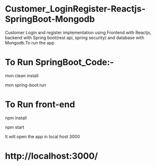 # Customer_LoginRegister-Reactjs-SpringBoot-Mongodb

Customer Login and register  implementation using Frontend with Reactjs, backend with Spring boot(rest api, spring security) and database with Mongodb.To run the app

# To Run SpringBoot_Code:-
mvn clean install

mvn spring-boot:run



# To Run front-end
npm install

npm start

It will open the app in local host 3000

# http://localhost:3000/
